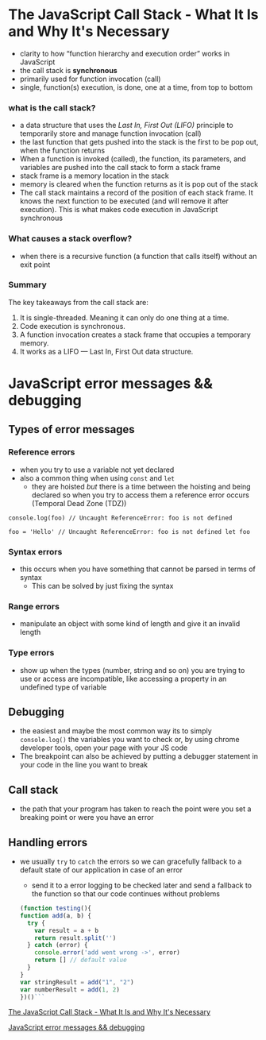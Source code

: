 # The JavaScript Call Stack - What It Is and Why It's Necessary

- clarity to how “function hierarchy and execution order” works in JavaScript
- the call stack is **synchronous**
- primarily used for function invocation (call)
- single, function(s) execution, is done, one at a time, from top to bottom

### what is the call stack?

- a data structure that uses the *Last In, First Out (LIFO)* principle to temporarily store and manage function invocation (call)
- the last function that gets pushed into the stack is the first to be pop out, when the function returns
- When a function is invoked (called), the function, its parameters, and variables are pushed into the call stack to form a stack frame
- stack frame is a memory location in the stack
- memory is cleared when the function returns as it is pop out of the stack
- The call stack maintains a record of the position of each stack frame. It knows the next function to be executed (and will remove it after execution). This is what makes code execution in JavaScript synchronous

### What causes a stack overflow?

- when there is a recursive function (a function that calls itself) without an exit point

### Summary

The key takeaways from the call stack are:

1. It is single-threaded. Meaning it can only do one thing at a time.
2. Code execution is synchronous.
3. A function invocation creates a stack frame that occupies a temporary memory.
4. It works as a LIFO — Last In, First Out data structure.

# JavaScript error messages && debugging

## Types of error messages

### Reference errors

- when you try to use a variable not yet declared
- also a common thing when using `const` and `let`
  - they are hoisted *but* there is a time between the hoisting and being declared so when you try to access them a reference error occurs (Temporal Dead Zone (TDZ))

`console.log(foo) // Uncaught ReferenceError: foo is not defined`

`foo = 'Hello' // Uncaught ReferenceError: foo is not defined
let foo`

### Syntax errors

- this occurs when you have something that cannot be parsed in terms of syntax
  - This can be solved by just fixing the syntax

### Range errors

- manipulate an object with some kind of length and give it an invalid length

### Type errors

- show up when the types (number, string and so on) you are trying to use or access are incompatible, like accessing a property in an undefined type of variable

## Debugging

- the easiest and maybe the most common way its to simply `console.log()` the variables you want to check or, by using chrome developer tools, open your page with your JS code
- The breakpoint can also be achieved by putting a debugger statement in your code in the line you want to break

## Call stack

- the path that your program has taken to reach the point were you set a breaking point or were you have an error

## Handling errors

- we usually `try` to `catch` the errors so we can gracefully fallback to a default state of our application in case of an error
  - send it to a error logging to be checked later and send a fallback to the function so that our code continues without problems

  ```js
  (function testing(){
  function add(a, b) {
    try {
      var result = a + b
      return result.split('')
    } catch (error) {
      console.error('add went wrong ->', error)
      return [] // default value
    }
  }
  var stringResult = add("1", "2")
  var numberResult = add(1, 2)
  })()```

[The JavaScript Call Stack - What It Is and Why It's Necessary](https://www.freecodecamp.org/news/understanding-the-javascript-call-stack-861e41ae61d4/)  

[JavaScript error messages && debugging](https://codeburst.io/javascript-error-messages-debugging-d23f84f0ae7c)